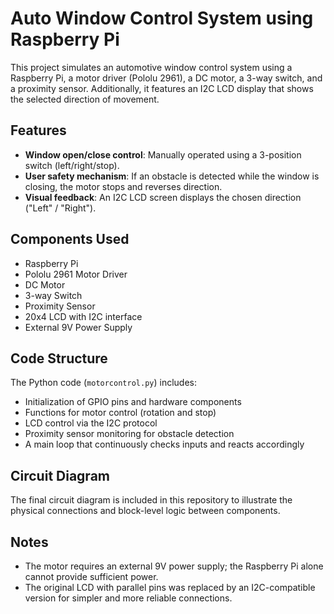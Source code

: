 # Auto Window Control System using Raspberry Pi

This project simulates an automotive window control system using a Raspberry Pi, a motor driver (Pololu 2961), a DC motor, a 3-way switch, and a proximity sensor. Additionally, it features an I2C LCD display that shows the selected direction of movement.

## Features

- **Window open/close control**: Manually operated using a 3-position switch (left/right/stop).
- **User safety mechanism**: If an obstacle is detected while the window is closing, the motor stops and reverses direction.
- **Visual feedback**: An I2C LCD screen displays the chosen direction ("Left" / "Right").

## Components Used

- Raspberry Pi  
- Pololu 2961 Motor Driver  
- DC Motor  
- 3-way Switch  
- Proximity Sensor  
- 20x4 LCD with I2C interface  
- External 9V Power Supply  

## Code Structure

The Python code (`motorcontrol.py`) includes:

- Initialization of GPIO pins and hardware components  
- Functions for motor control (rotation and stop)  
- LCD control via the I2C protocol  
- Proximity sensor monitoring for obstacle detection  
- A main loop that continuously checks inputs and reacts accordingly  

## Circuit Diagram

The final circuit diagram is included in this repository to illustrate the physical connections and block-level logic between components.

## Notes

- The motor requires an external 9V power supply; the Raspberry Pi alone cannot provide sufficient power.  
- The original LCD with parallel pins was replaced by an I2C-compatible version for simpler and more reliable connections.
